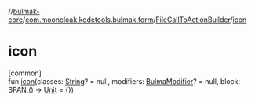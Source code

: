 //[bulmak-core](../../../index.md)/[com.mooncloak.kodetools.bulmak.form](../index.md)/[FileCallToActionBuilder](index.md)/[icon](icon.md)

# icon

[common]\
fun [icon](icon.md)(classes: [String](https://kotlinlang.org/api/core/kotlin-stdlib/kotlin/-string/index.html)? = null, modifiers: [BulmaModifier](../../com.mooncloak.kodetools.bulmak.modifier/-bulma-modifier/index.md)? = null, block: SPAN.() -&gt; [Unit](https://kotlinlang.org/api/core/kotlin-stdlib/kotlin/-unit/index.html) = {})

